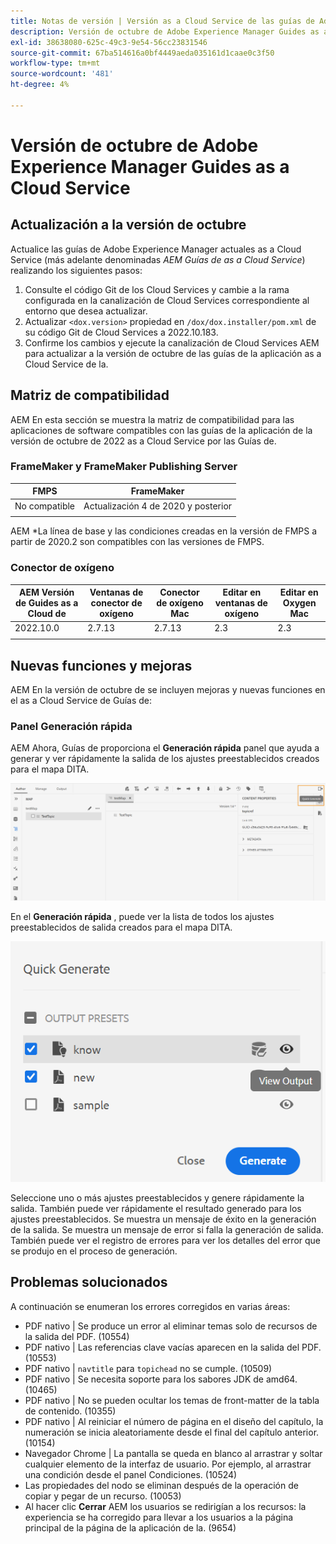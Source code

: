 ```yaml
---
title: Notas de versión | Versión as a Cloud Service de las guías de Adobe Experience Manager, octubre de 2022
description: Versión de octubre de Adobe Experience Manager Guides as a Cloud Service
exl-id: 38638080-625c-49c3-9e54-56cc23831546
source-git-commit: 67ba514616a0bf4449aeda035161d1caae0c3f50
workflow-type: tm+mt
source-wordcount: '481'
ht-degree: 4%

---
```


# Versión de octubre de Adobe Experience Manager Guides as a Cloud Service

## Actualización a la versión de octubre

Actualice las guías de Adobe Experience Manager actuales as a Cloud Service (más adelante denominadas *AEM Guías de as a Cloud Service*) realizando los siguientes pasos:
1. Consulte el código Git de los Cloud Services y cambie a la rama configurada en la canalización de Cloud Services correspondiente al entorno que desea actualizar.
1. Actualizar `<dox.version>` propiedad en `/dox/dox.installer/pom.xml` de su código Git de Cloud Services a 2022.10.183.
1. Confirme los cambios y ejecute la canalización de Cloud Services AEM para actualizar a la versión de octubre de las guías de la aplicación as a Cloud Service de la.

## Matriz de compatibilidad

AEM En esta sección se muestra la matriz de compatibilidad para las aplicaciones de software compatibles con las guías de la aplicación de la versión de octubre de 2022 as a Cloud Service por las Guías de.

### FrameMaker y FrameMaker Publishing Server

| FMPS | FrameMaker |
| --- | --- |
| No compatible | Actualización 4 de 2020 y posterior |
|  |  |

AEM *La línea de base y las condiciones creadas en la versión de FMPS a partir de 2020.2 son compatibles con las versiones de FMPS.

### Conector de oxígeno

| AEM Versión de Guides as a Cloud de | Ventanas de conector de oxígeno | Conector de oxígeno Mac | Editar en ventanas de oxígeno | Editar en Oxygen Mac |
| --- | --- | --- | --- | --- |
| 2022.10.0 | 2.7.13 | 2.7.13 | 2.3 | 2.3 |
|  |  |  |  |


## Nuevas funciones y mejoras

AEM En la versión de octubre de se incluyen mejoras y nuevas funciones en el as a Cloud Service de Guías de:


### Panel Generación rápida

AEM Ahora, Guías de proporciona el **Generación rápida** panel que ayuda a generar y ver rápidamente la salida de los ajustes preestablecidos creados para el mapa DITA.

![Icono Generar rápidamente](assets/quick-generate-icon.png)

En el **Generación rápida** , puede ver la lista de todos los ajustes preestablecidos de salida creados para el mapa DITA.

![Panel Generación rápida](assets/quick-generate-panel.png)

Seleccione uno o más ajustes preestablecidos y genere rápidamente la salida. También puede ver rápidamente el resultado generado para los ajustes preestablecidos. Se muestra un mensaje de éxito en la generación de la salida. Se muestra un mensaje de error si falla la generación de salida. También puede ver el registro de errores para ver los detalles del error que se produjo en el proceso de generación.


## Problemas solucionados

A continuación se enumeran los errores corregidos en varias áreas:

* PDF nativo | Se produce un error al eliminar temas solo de recursos de la salida del PDF. (10554)
* PDF nativo | Las referencias clave vacías aparecen en la salida del PDF. (10553)
* PDF nativo | `navtitle` para `topichead` no se cumple. (10509)
* PDF nativo | Se necesita soporte para los sabores JDK de amd64. (10465)
* PDF nativo | No se pueden ocultar los temas de front-matter de la tabla de contenido. (10355)
* PDF nativo | Al reiniciar el número de página en el diseño del capítulo, la numeración se inicia aleatoriamente desde el final del capítulo anterior. (10154)
* Navegador Chrome | La pantalla se queda en blanco al arrastrar y soltar cualquier elemento de la interfaz de usuario. Por ejemplo, al arrastrar una condición desde el panel Condiciones. (10524)
* Las propiedades del nodo se eliminan después de la operación de copiar y pegar de un recurso. (10053)
* Al hacer clic  **Cerrar** AEM los usuarios se redirigían a los recursos: la experiencia se ha corregido para llevar a los usuarios a la página principal de la página de la aplicación de la. (9654)
